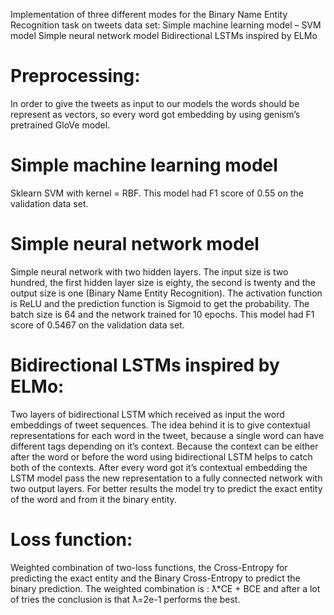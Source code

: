 Implementation of three different modes for the Binary Name Entity Recognition task on tweets data set: 
Simple machine learning model – SVM model 
Simple neural network model 
Bidirectional LSTMs inspired by ELMo
# Preprocessing: 
In order to give the tweets as input to our models the words should be represent as vectors, so every word got embedding by using genism’s pretrained GloVe model.
# Simple machine learning model 
Sklearn SVM with kernel = RBF. 
This model had F1 score of 0.55 on the validation data set.
# Simple neural network model 
Simple neural network with two hidden layers. The input size is two hundred, the first hidden layer size is eighty, the second is twenty and the output size is one (Binary Name Entity Recognition). The activation function is ReLU and the prediction function is Sigmoid to get the probability. The batch size is 64 and the network trained for 10 epochs.
This model had F1 score of 0.5467 on the validation data set.
# Bidirectional LSTMs inspired by ELMo: 
Two layers of bidirectional LSTM which received as input the word embeddings of tweet sequences. The idea behind it is to give contextual representations for each word in the tweet, because a single word can have different tags depending on it’s context. Because the context can be either after the word or before the word using bidirectional LSTM helps to catch both of the contexts. 
After every word got it’s contextual embedding the LSTM model pass the new representation to a fully connected network with two output layers. For better results the model try to predict the exact entity of the word and from it the binary entity. 
# Loss function:
 Weighted combination of two-loss functions, the Cross-Entropy for predicting the exact entity and the Binary Cross-Entropy to predict the binary prediction. The weighted combination is : ƛ*CE + BCE and after a lot of tries the conclusion is that ƛ=2e-1 performs the best.

